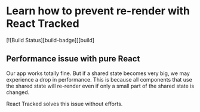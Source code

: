 # Learn how to prevent re-render with React Tracked
[![Build Status][build-badge]][build]

## Performance issue with pure React

Our app works totally fine. But if a shared state becomes very big, we may experience a drop in performance. This is because all components that use the shared state will re-render even if only a small part of the shared state is changed.

React Tracked solves this issue without efforts.
